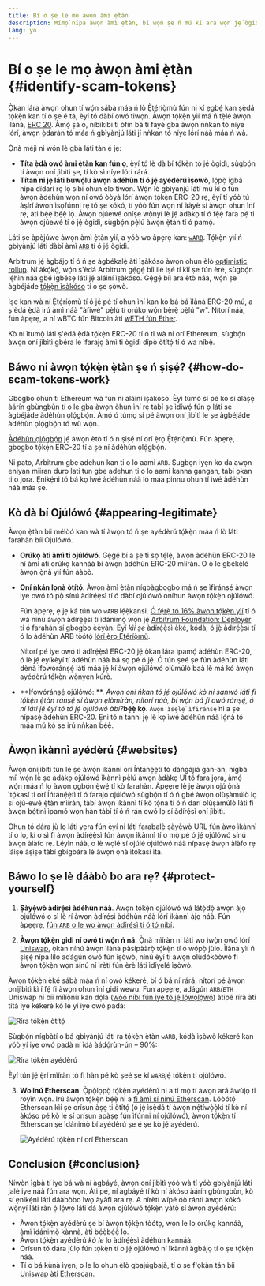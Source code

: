 ```yaml
---
title: Bí o ṣe le mọ àwọn àmi ẹ̀tàn
description: Mímọ̀ nípa àwọn àmì ẹ̀tàn, bí wọ́n ṣe ń mú kí ara wọn jẹ́ ògidì, àti bí a ṣe lè yẹra fún wọn.
lang: yo
---
```


# Bí o ṣe le mọ àwọn àmi ẹ̀tàn {#identify-scam-tokens}

Ọ̀kan lára àwọn ohun tí wọ́n sábà máa ń lò Ẹ̀tẹ́ríọ̀mù fún ni kí ẹgbẹ́ kan ṣẹ̀dá tọ́kẹ̀n kan tí o ṣe é tà, èyí tó dàbí owó tiwọn. Àwọn tọ́kẹ̀n yìí má ń tẹ̀lé àwọn ìlànà, [ERC 20](/developers/docs/standards/tokens/erc-20/). Àmọ́ ṣá o, níbikíbi tí òfin bá ti fàyè gba àwọn nǹkan tó níye lórí, àwọn ọ̀daràn tó máa ń gbìyànjú láti jí nǹkan tó níye lórí náà máa ń wà.

Ọ̀nà méjì ni wọ́n lè gbà láti tàn ẹ́ jẹ:

- **Títa ẹ̀dà owó àmi ẹ̀tàn kan fún ọ**, èyí tó lè dà bí tọ́kẹ̀n tó jẹ́ ògidì, ṣùgbọ́n tí àwọn oní jìbìtì ṣe, tí kò sì níye lórí rárá.
- **Títan ni jẹ láti buwọ́lu àwọn àdéhùn tí ó jẹ́ ayédèrú ìṣòwò**, lọ́pọ̀ ìgbà nípa dídarí rẹ lọ síbi ohun elo tiwon. Wọ́n lè gbìyànjú láti mú kí o fún àwọn àdéhùn wọn ní owó òòyà lórí àwọn tọ́kẹ̀n ERC-20 rẹ, èyí tí yóò tú àṣírí àwọn ìsọfúnni rẹ tó ṣe kókó, tí yóò fún wọn ní ààyè sí àwọn ohun ìní rẹ, àti bẹ́ẹ̀ bẹ́ẹ̀ lọ. Àwọn ojúewé oníṣe wọ̀nyí lè jẹ́ àdàkọ tí ó fẹ̀ẹ́ fara pẹ́ ti àwọn ojúewé tí ó jẹ́ ògidì, ṣùgbọ́n pẹ̀lú àwọn ẹ̀tàn tí ó pamọ́.

Láti ṣe àpèjúwe àwọn àmì ẹ̀tàn yìí, a yóò wo àpẹrẹ kan: [`wARB`](https://etherscan.io/token/0xb047c8032b99841713b8e3872f06cf32beb27b82). Tọ́kẹ̀n yìí ń gbìyànjú láti dàbí àmì [`ARB`](https://etherscan.io/address/0xb50721bcf8d664c30412cfbc6cf7a15145234ad1) tí ó jẹ́ ògidì.

<ExpandableCard
title="Kini ARB?"
contentPreview=''>

Arbitrum jẹ́ àgbájọ tí ó ń ṣe àgbékalẹ̀ àti ìṣàkóso àwọn ohun èlò <a href="/developers/docs/scaling/optimistic-rollups/">optimistic rollup</a>. Ní àkọ́kọ́, wọ́n ṣ'èdá Arbitrum gẹ́gẹ́ bíi ilé iṣé tí kìí ṣe fún èrè, sùgbọ́n lẹ́hìn náà gbé ìgbésẹ láti jẹ́ aláìní ìṣàkóso. Gẹ́gẹ́ bíi ara ètò náà, wọ́n ṣe àgbéjáde <a href="/dao/#token-based-membership">tọ́kẹ̀n ìṣàkóso</a> tí o ṣe ṣòwò.

</ExpandableCard>

<ExpandableCard
title="Kí ló dé tí wọ́n fi ń pe tọ́kẹ̀n ayédèrú náà ní wARB?"
contentPreview=''>

Ìṣe kan wà ní Ẹ̀tẹ́ríọ̀mù tí ó jẹ́ pé tí ohun ìní kan kò bá bá ìlànà ERC-20 mú, a ṣ'èdá ẹ̀dà irú àmì náà "àfiwé" pẹ̀lú tí orúkọ wọ́n bẹ̀rẹ̀ pẹ̀lú "w". Nítorí náà, fún àpẹrẹ, a ní wBTC fún Bitcoin àti <a href="https://cointelegraph.com/news/what-is-wrapped-ethereum-weth-and-how-does-it-work">wETH fún Ether</a>.

Kò ní ìtumọ̀ láti ṣ'èdá ẹ̀dà tọ́kẹ̀n ERC-20 tí ó ti wà ní orí Ethereum, sùgbọ́n àwọn oní jìbìtì gbéra le ìfarajọ àmì ti ògidì dípò òtítọ́ tí ó wa níbẹ̀.

</ExpandableCard>

## Báwo ni àwọn tọ́kẹ̀n ẹ̀tàn ṣe ń ṣiṣẹ́? {#how-do-scam-tokens-work}

Gbogbo ohun tí Ethereum wà fún ni aláìní ìṣàkóso. Èyí túmò sí pé kò sí aláṣẹ àárín gbùngbùn tí o le gba àwọn òhun ìní rẹ tàbí ṣe ìdíwọ́ fún ọ láti ṣe àgbéjáde àdéhùn ọlọ́gbọ́n. Àmọ́ ó túmọ sí pé àwọn oní jìbìtì le ṣe àgbéjáde àdéhùn ọlọ́gbọ́n tó wù wọ́n.

<ExpandableCard
title="Kini awọn adehun ọlọgbọn?"
contentPreview=''>

<a href="/developers/docs/smart-contracts/">Àdéhùn ọlọ́gbọ́n</a> jẹ́ àwọn ètò tí ó n ṣiṣẹ́ ní orí ẹ̀rọ Ẹ̀tẹ́ríọ̀mù. Fún àpẹrẹ, gbogbo tọ́kẹ̀n ERC-20 tí a ṣe ní àdéhùn ọlọ́gbọ́n.

</ExpandableCard>

Ni pato, Arbitrum gbe adehun kan ti o lo aami `ARB`. Ṣugbọn iyẹn ko da awọn eniyan miiran duro lati tun gbe adehun ti o lo aami kanna gangan, tabi ọkan ti o jọra. Ẹnikẹ́ni tó bá kọ ìwé àdéhùn náà ló máa pinnu ohun tí ìwé àdéhùn náà máa ṣe.

## Kò dà bí Ojúlówó {#appearing-legitimate}

Àwọn ẹ̀tàn bíi mélòó kan wà tí àwọn tó ń ṣe ayédèrú tọ́kẹ̀n máa ń lò láti farahàn bíi Ojúlówó.

- **Orúkọ àti àmì ti ojúlówó**. Gẹ́gẹ́ bí a ṣe ti sọ tẹ́lẹ̀, àwọn àdéhùn ERC-20 le ní àmì àti orúkọ kannáà bí àwọn àdéhùn ERC-20 mìíràn. O ò le gbẹ́kẹ̀lé àwọn ọ̀nà yìí fún ààbò.

- **Oní ǹkán lọnà òtítọ́**. Àwọn àmì ẹ̀tàn nígbàgbogbo má ń ṣe ìfiránṣẹ́ àwọn iye owó tó pọ̀ sínú àdírẹ́ẹ̀sì tí ó dàbí ojúlówó oníhun àwọn tọ́kẹ̀n ojúlówó.

  Fún àpẹrẹ, ẹ jẹ ká tún wo `wARB` lẹ́ẹ̀kansi. [Ó fẹ́rẹ̀ tó 16% àwọn tọ́kẹ̀n yìí](https://etherscan.io/token/0xb047c8032b99841713b8e3872f06cf32beb27b82?a=0x1c8db745abe3c8162119b9ef2c13864cd1fdd72f) tí ó wà nínú àwọn àdírẹ́ẹ̀sì tí ìdánimọ̀ wọn jẹ́ [Arbitrum Foundation: Deployer ](https://etherscan.io/address/0x1c8db745abe3c8162119b9ef2c13864cd1fdd72f) tí ó farahàn sí gbogbo èèyàn. Èyí _kìí ṣe_ àdírẹ́ẹ̀sì èké, kódà, ó jẹ̀ àdírẹ́ẹ̀sì tí ó lo àdéhùn ARB tòótọ́ [lórí ẹ̀rọ Ẹ̀tẹ́ríọ̀mù](https://etherscan.io/tx/0x242b50ab4fe9896cb0439cfe6e2321d23feede7eeceb31aa2dbb46fc06ed2670).

  Nítorí pé iye owó ti àdírẹ́ẹ̀sì ERC-20 jẹ́ ọ̀kan lára ìpamọ́ àdéhùn ERC-20, ó lè jẹ́ èyíkèyí tí àdéhùn náà bá sọ pé ó jẹ́. Ó tún ṣeé ṣe fún àdéhùn láti dènà ìfowóránṣẹ́ láti máà jẹ́ kí àwọn ojúlówó olùmúlò baà lè má kó àwọn ayédèrú tọ́kẹ̀n wọ̀nyẹn kúrò.

- **Ìfowóránṣẹ́ ojúlówó: **. _Àwọn oní ńkan tó jẹ́ ojúlówó kò ní sanwó láti fi tọ́kẹ̀n ẹ̀tàn ránṣẹ́ sí àwọn ẹlòmíràn, nítorí náà, bí wọ́n bá fi owó ránṣẹ́, ó ní láti jẹ́ èyí tó tó jẹ́ ojúlówó àbí?_**bẹ́ẹ̀ kọ́**. `Àwọn ìsẹ̀lẹ̀ ìfiránsẹ́` ni a ṣe nípasẹ̀ àdéhùn ERC-20. Ẹni tó ń tanni jẹ lè kọ ìwé àdéhùn náà lọ́nà tó máa mú kó ṣe irú nǹkan bẹ́ẹ̀.

## Àwọn ìkànnì ayédèrú {#websites}

Àwọn oníjìbìtì tún lè ṣe àwọn ìkànnì orí Íńtánẹ́ẹ̀tì tó dáńgájíá gan-an, nígbà míì wọ́n lè ṣe àdàkọ ojúlówó ìkànnì pẹ̀lú àwọn àdàkọ UI tó fara jọra, àmọ́ wọ́n máa ń lo àwọn ọgbọ́n ẹ̀wẹ́ tí kò farahàn. Àpẹẹrẹ lè jẹ àwọn ojú ọ̀nà ìtọ́kasí ti orí Íńtánẹ́ẹ̀tì tí ó farajọ ojúlówó sùgbọ́n tí ó ń gbé àwọn olùṣàmúlò lọ sí ojú-ewé ẹ̀tàn mìíràn, tàbí àwọn ìkànnì tí kò tọ̀nà tí ó ń darí olùṣàmúlò láti fi àwọn bọ́tìnì ìpamó wọn hàn tàbí tí ó ń rán owó lọ sí àdírẹ́sì oní jìbìtì.

Ohun tó dára jù lọ láti yẹra fún èyí ni láti farabalẹ̀ ṣàyẹ̀wò URL fún àwọ ìkànnì tí o lọ, kí o sì fi àwọn àdírẹ́ẹ̀sì fún àwọn ìkànnì tí o mọ̀ pé ó jẹ́ ojúlówó sínú àwọn àlàfo rẹ. Lẹ́yìn náà, o lè wọlé sí ojúlé ojúlówó náà nípasẹ̀ àwọn àlàfo rẹ láìṣe àṣìṣe tàbí gbígbára lé àwọn ọ̀nà ìtọ́kasí ìta.

## Báwo lo ṣe lè dáàbò bo ara rẹ? {#protect-yourself}

1. **Ṣàyẹ̀wò àdírẹ́sì àdéhùn náà**. Àwọn tọ́kẹ̀n ojúlówó wá látọ̀dọ̀ àwọn àjọ ojúlówó o sì lè rí àwọn àdírẹ́sì àdéhùn náà lórí ìkànnì àjọ náà. Fún àpẹẹrẹ, [fún `ARB` o le wo àwọn àdírẹ́sì tí ó tọ́ níbí](https://docs.arbitrum.foundation/deployment-addresses#token).

2. **Àwọn tọ́kẹ̀n gidi ní owó tí wọ́n ń ná**. Ọ̀nà mìíràn ni láti wo ìwọ̀n owó lórí [Uniswap](https://uniswap.org/), ọ̀kàn nínú àwọn ìlànà pàsípààrọ̀ tọ́kẹ̀n tí ó wọ́pọ̀ jùlọ. Ìlànà yìí ń ṣiṣẹ́ nípa lílo adágún owó fún ìṣòwò, nínú èyí tí àwọn olùdókòòwò fi àwọn tọ́kẹ̀n wọn sínú ní ìrètí fún èrè láti ìdíyelé ìṣòwò.

Àwọn tọ́kẹ̀n èké sábà máa ń ní owó kékeré, bí ó bá ní rárá, nítorí pé àwọn oníjìbìtì kì í fẹ́ fi àwọn ohun ìní gidi wewu. Fun apẹẹrẹ, adágún `ARB`/`ETH `Uniswap ní bíi mílíọ̀nù kan dọ́là ([wòó níbí fún iye tó jẹ́ lọ́wọ́lọ́wọ́](https://info.uniswap.org/#/pools/0x755e5a186f0469583bd2e80d1216e02ab88ec6ca)) àtipé rírà àti títà iye kékeré kò le yí iye owó padà:

![Ríra tọ́kẹ̀n òtítọ́](./uniswap-real.png)

Sùgbọ́n nígbàtí o bá gbìyànjú láti ra tọ́kẹ̀n ẹ̀tàn `wARB`, kódà ìṣòwò kékeré kan yóò yí iye owó padà ní ìdá àádọ́rùn-ún – 90%:

![Ríra tọ́kẹ̀n ayédèrú](./uniswap-scam.png)

Èyí tún jẹ́ ẹ̀rí mìíràn tó fi hàn pé kò ṣeé ṣe kí `wARB`jẹ́ tọ́kẹ̀n ti ojúlówó.

3. **Wo inú Etherscan**. Ọ̀pọ̀lọpọ̀ tọ́kẹ̀n ayédèrú ni a ti mọ̀ tí àwọn ará àwùjọ ti ròyìn wọn. Irú àwọn tọ́kẹ̀n bẹ́ẹ̀ ni a [fi àmì sí nínú Etherscan](https://info.etherscan.com/etherscan-token-reputation/). Lóòótọ́ Etherscan kìí ṣe orísun àṣẹ ti òtítọ́ (ó jẹ́ ìṣẹ̀dá tí àwọn nẹ́tíwọ̀ọ̀kì tí kò ní àkóso pé kò le sí orísun apàṣẹ fún ìfúnni ní ojúlówó), àwọn tọ́kẹ̀n tí Etherscan ṣe ìdánimọ̀ bí ayédèrú ṣe é ṣe kò jẹ́ ayédèrú.

   ![Ayédèrú tọ́kẹ̀n ní orí Etherscan](./etherscan-scam.png)

## Conclusion {#conclusion}

Níwòn ìgbà tí iye bá wà ní àgbáyé, àwọn oní jìbìtì yóò wà tí yóò gbìyànjú láti jalè iye náà fún ara wọn. Àti pé, ní àgbáyé tí kò ní àkóso àárín gbùngbùn, kò sí ẹnikẹ́ni láti dáàbòbo ìwọ àyàfi ara rẹ. A nírètí wípé óò rántí àwọn kókó wọ̀nyí láti ràn ọ́ lọ́wọ́ láti dá àwọn ojúlówó tọ́kẹ̀n yàtọ̀ sí àwọn ayédèrú:

- Àwọn tọ́kẹ̀n ayédèrú ṣe bí àwọn tọ́kẹ̀n tòótọ, wọn le lo orúkọ kannáà, àmì ìdánimọ̀ kànnà, àti bẹ́ẹ̀bẹ́ẹ̀ lọ.
- Àwọn tọ́kẹ̀n ayédèrú _kò le_ lo àdírẹ́ẹ̀sì àdéhùn kannáà.
- Orísun tó dára jùlọ fún tọ́kẹ̀n tí o jẹ́ ojúlówó ní ìkànnì àgbájọ tí o ṣe tọ́kẹ̀n náà.
- Tí o bá kùnà ìyẹn, o le lo ohun èlò gbajúgbajà, tí o ṣe f'ọkàn tán bíi [Uniswap](https://app.uniswap.org/#/swap) àti [Etherscan](https://etherscan.io/).
